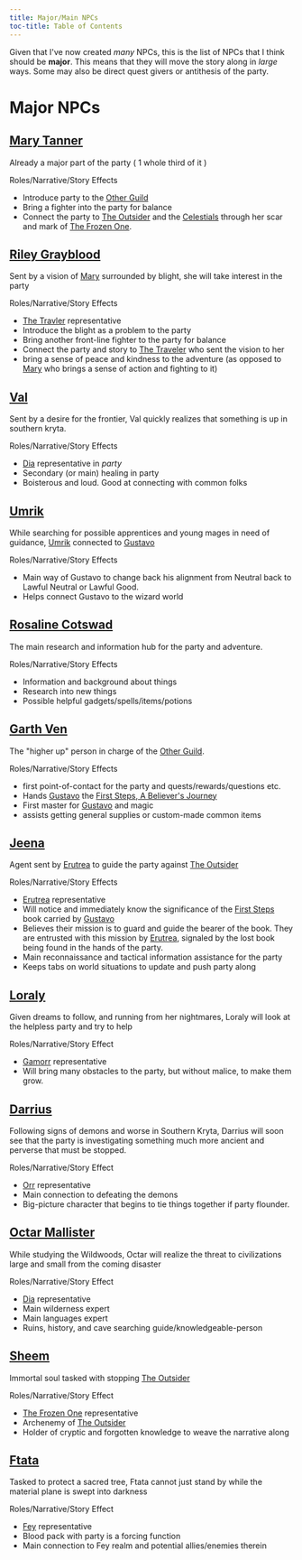 ```yaml
---
title: Major/Main NPCs
toc-title: Table of Contents
---
```


Given that I've now created *many* NPCs, this is the list of NPCs that I think should be **major**. This means that they will move the story along in *large* ways. Some may also be direct quest givers or antithesis of the party.

# Major NPCs

## [Mary Tanner](../characters/mary-tanner.md)

Already a major part of the party ( 1 whole third of it )
  
  Roles/Narrative/Story Effects
  - Introduce party to the [Other Guild](../places/other-guild.md)
  - Bring a fighter into the party for balance
  - Connect the party to [The Outsider](../setting-world/the-outsider.md) and the [Celestials](../setting-world/celestials.md) through her scar and mark of [The Frozen One](../setting-world/the-frozen-one.md).
  
## [Riley Grayblood](../characters/riley-grayblood.md)
  
Sent by a vision of [Mary](../characters/mary-tanner.md) surrounded by blight, she will take interest in the party
  
  Roles/Narrative/Story Effects
  - [The Travler](../setting-world/the-traveler.md) representative
  - Introduce the blight as a problem to the party
  - Bring another front-line fighter to the party for balance
  - Connect the party and story to [The Traveler](../setting-world/the-traveler.md) who sent the vision to her
  - bring a sense of peace and kindness to the adventure (as opposed to [Mary](../characters/mary-tanner.md) who brings a sense of action and fighting to it)
  
## [Val](../characters/val.md)

Sent by a desire for the frontier, Val quickly realizes that something is up in southern kryta.

  Roles/Narrative/Story Effects
  - [Dia](../setting-world/dia.md) representative in *party*
  - Secondary (or main) healing in party
  - Boisterous and loud. Good at connecting with common folks
  
## [Umrik](../characters/umrik.md)
  
While searching for possible apprentices and young mages in need of guidance, [Umrik](../characters/umrik.md) connected to [Gustavo](../characters/gustavo.md)
  
  Roles/Narrative/Story Effects
  - Main way of Gustavo to change back his alignment from Neutral back to Lawful Neutral or Lawful Good.
  - Helps connect Gustavo to the wizard world
  
## [Rosaline Cotswad](../characters/rosaline-cotswad.md)
  
The main research and information hub for the party and adventure.
  
  Roles/Narrative/Story Effects
  - Information and background about things
  - Research into new things
  - Possible helpful gadgets/spells/items/potions
  
## [Garth Ven](../characters/garth-ven.md)
  
The "higher up" person in charge of the [Other Guild](../characters/garth-ven.md).
  
  Roles/Narrative/Story Effects
  - first point-of-contact for the party and quests/rewards/questions etc.
  - Hands [Gustavo](../characters/gustavo.md) the [First Steps, A Believer's Journey](../items/jon-yo-first-steps-a-believers-journey.md)
  - First master for [Gustavo](../characters/gustavo.md) and magic
  - assists getting general supplies or custom-made common items
  
## [Jeena](../characters/jeena.md)
  
Agent sent by [Erutrea](../setting-world/erutrea.md) to guide the party against [The Outsider](../setting-world/the-outsider.md)
  
  Roles/Narrative/Story Effects
  - [Erutrea](../setting-world/erutrea.md) representative
  - Will notice and immediately know the significance of the [First Steps](../items/jon-yo-first-steps-a-believers-journey.md) book carried by [Gustavo](../characters/gustavo.md)
  - Believes their mission is to guard and guide the bearer of the book. They are entrusted with this mission by [Erutrea](../setting-world/erutrea.md), signaled by the lost book being found in the hands of the party.
  - Main reconnaissance and tactical information assistance for the party
  - Keeps tabs on world situations to update and push party along

## [Loraly](../characters/loraly.md)
  
Given dreams to follow, and running from her nightmares, Loraly will look at the helpless party and try to help
  
  Roles/Narrative/Story Effect
  - [Gamorr](../setting-world/gamorr.md) representative
  - Will bring many obstacles to the party, but without malice, to make them grow.

## [Darrius](../characters/darrius.md)
  
Following signs of demons and worse in Southern Kryta, Darrius will soon see that the party is investigating something much more ancient and perverse that must be stopped.
  
  Roles/Narrative/Story Effect
  - [Orr](../setting-world/orr.md) representative
  - Main connection to defeating the demons
  - Big-picture character that begins to tie things together if party flounder.
  
## [Octar Mallister](../characters/octar-mallister.md)
  
While studying the Wildwoods, Octar will realize the threat to civilizations large and small from the coming disaster
  
  Roles/Narrative/Story Effect
  - [Dia](../setting-world/dia.md) representative
  - Main wilderness expert
  - Main languages expert
  - Ruins, history, and cave searching guide/knowledgeable-person

## [Sheem](../characters/sheem.md)
  
Immortal soul tasked with stopping [The Outsider](../setting-world/the-outsider.md)
  
  Roles/Narrative/Story Effect
  - [The Frozen One](../setting-world/the-frozen-one.md) representative
  - Archenemy of [The Outsider](../setting-world/the-outsider.md)
  - Holder of cryptic and forgotten knowledge to weave the narrative along
  
## [Ftata](../characters/ftata.md)
  
Tasked to protect a sacred tree, Ftata cannot just stand by while the material plane is swept into darkness
  
  Roles/Narrative/Story Effect
  - [Fey](../setting-world/fey.md) representative
  - Blood pack with party is a forcing function
  - Main connection to Fey realm and potential allies/enemies therein

